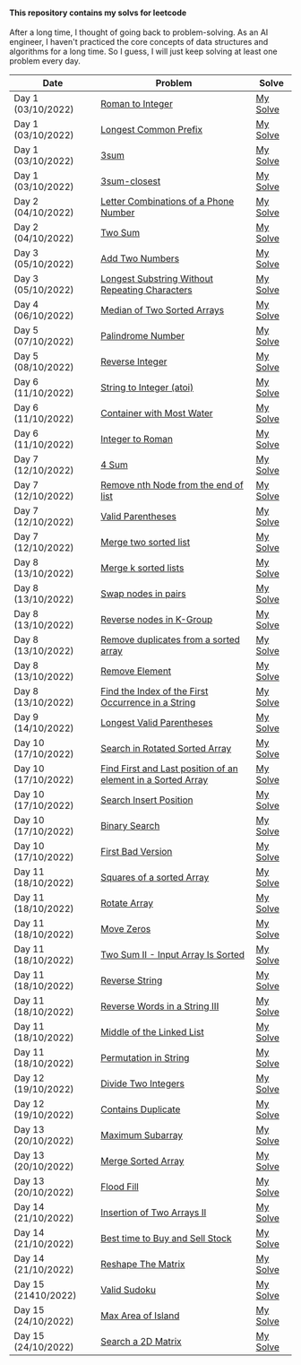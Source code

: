 #### This repository contains my solvs for leetcode
After a long time, I thought of going back to problem-solving. As an AI engineer, I haven't practiced the core concepts  of data structures and algorithms for a long time.
So I guess, I will just keep solving at least one problem every day.

| Date                | Problem                                                                                                                                               | Solve                                                                                                                             |
|---------------------|-------------------------------------------------------------------------------------------------------------------------------------------------------|-----------------------------------------------------------------------------------------------------------------------------------|
| Day 1 (03/10/2022)  | [Roman to Integer](https://leetcode.com/problems/roman-to-integer/)                                                                                   | [My Solve](https://github.com/Sifat-Ahmed/leetcode-solve/blob/main/13.roman_to_int.py)                                            |
| Day 1 (03/10/2022)  | [Longest Common Prefix](https://leetcode.com/problems/longest-common-prefix)                                                                          | [My Solve](https://github.com/Sifat-Ahmed/leetcode-solve/blob/main/17.longestcommonprefix.py)                                     |
| Day 1 (03/10/2022)  | [3sum](https://leetcode.com/problems/3sum)                                                                                                            | [My Solve](https://github.com/Sifat-Ahmed/leetcode-solve/blob/main/15.3sum.py)                                                    | 
| Day 1 (03/10/2022)  | [3sum-closest](https://leetcode.com/problems/3sum-closest)                                                                                            | [My Solve](https://github.com/Sifat-Ahmed/leetcode-solve/blob/main/16.3sum-closest.py)                                            |                                                                                                       
| Day 2 (04/10/2022)  | [Letter Combinations of a Phone Number](https://leetcode.com/problems/letter-combinations-of-a-phone-number)                                          | [My Solve](https://github.com/Sifat-Ahmed/leetcode-solve/blob/main/14.letter-combination-phn.py)                                  |
| Day 2 (04/10/2022)  | [Two Sum](https://leetcode.com/problems/two-sum/)                                                                                                     | [My Solve](https://github.com/Sifat-Ahmed/leetcode-solve/blob/main/1.two-sum.py)                                                  |
| Day 3 (05/10/2022)  | [Add Two Numbers](https://leetcode.com/problems/add-two-numbers/)                                                                                     | [My Solve](https://github.com/Sifat-Ahmed/leetcode-solve/blob/main/2.add-two-numbers.py)                                          |
| Day 3 (05/10/2022)  | [Longest Substring Without Repeating Characters](https://leetcode.com/problems/longest-substring-without-repeating-characters/)                       | [My Solve](https://github.com/Sifat-Ahmed/leetcode-solve/blob/main/3.longest-substring-without-repeating-characters.py)           |  
| Day 4 (06/10/2022)  | [Median of Two Sorted Arrays](https://leetcode.com/problems/median-of-two-sorted-arrays/)                                                             | [My Solve](https://github.com/Sifat-Ahmed/leetcode-solve/blob/main/4.median-of-two-sorted-arrays.py)                              |                    
| Day 5 (07/10/2022)  | [Palindrome Number](https://leetcode.com/problems/palindrome-number/)                                                                                 | [My Solve](https://github.com/Sifat-Ahmed/leetcode-solve/blob/main/9.palindrome-number.py)                                        |
| Day 5 (08/10/2022)  | [Reverse Integer](https://leetcode.com/problems/reverse-integer/)                                                                                     | [My Solve](https://github.com/Sifat-Ahmed/leetcode-solve/blob/main/7.reverse-integer.py)                                          |  
| Day 6 (11/10/2022)  | [String to Integer (atoi)](https://leetcode.com/problems/string-to-integer-atoi)                                                                      | [My Solve](https://github.com/Sifat-Ahmed/leetcode-solve/blob/main/8.string-to-integer-atoi.py)                                   |            
| Day 6 (11/10/2022)  | [Container with Most Water](https://leetcode.com/problems/container-with-most-water)                                                                  | [My Solve](https://github.com/Sifat-Ahmed/leetcode-solve/blob/main/11.container-with-most-water.py)                               |                       
| Day 6 (11/10/2022)  | [Integer to Roman](https://leetcode.com/problems/integer-to-roman)                                                                                    | [My Solve](https://github.com/Sifat-Ahmed/leetcode-solve/blob/main/12.integer-to-roman.py)                                        |                                  
| Day 7 (12/10/2022)  | [4 Sum](https://leetcode.com/problems/4sum)                                                                                                           | [My Solve](https://github.com/Sifat-Ahmed/leetcode-solve/blob/main/18.4sum.py)                                                    |          
| Day 7 (12/10/2022)  | [Remove nth Node from the end of list](https://leetcode.com/problems/remove-nth-node-from-end-of-list)                                                | [My Solve](https://github.com/Sifat-Ahmed/leetcode-solve/blob/main/19.remove-nth-node-from-end-of-list.py)                        |                 
| Day 7 (12/10/2022)  | [Valid Parentheses](https://leetcode.com/problems/valid-parentheses/)                                                                                 | [My Solve](https://github.com/Sifat-Ahmed/leetcode-solve/blob/main/20.valid-parentheses.py)                                       |          
| Day 7 (12/10/2022)  | [Merge two sorted list](https://leetcode.com/problems/merge-two-sorted-lists/)                                                                        | [My Solve](https://github.com/Sifat-Ahmed/leetcode-solve/blob/main/21.merge-two-sorted-lists.py)                                  |                      
| Day 8 (13/10/2022)  | [Merge k sorted lists](https://leetcode.com/problems/merge-k-sorted-lists)                                                                            | [My Solve](https://github.com/Sifat-Ahmed/leetcode-solve/blob/main/23.merge-k-sorted-lists.py)                                    |                
| Day 8 (13/10/2022)  | [Swap nodes in pairs](https://leetcode.com/problems/swap-nodes-in-pairs)                                                                              | [My Solve](https://github.com/Sifat-Ahmed/leetcode-solve/blob/main/24.swap-nodes-in-pairs.py)                                     |                            
| Day 8 (13/10/2022)  | [Reverse nodes in K-Group](https://leetcode.com/problems/reverse-nodes-in-k-group)                                                                    | [My Solve](https://github.com/Sifat-Ahmed/leetcode-solve/blob/main/25.reverse-nodes-in-k-group.py)                                |                 
| Day 8 (13/10/2022)  | [Remove duplicates from a sorted array](https://leetcode.com/problems/remove-duplicates-from-sorted-array)                                            | [My Solve](https://github.com/Sifat-Ahmed/leetcode-solve/blob/main/26.remove-duplicates-from-sorted-array.py)                     |             
| Day 8 (13/10/2022)  | [Remove Element](https://leetcode.com/problems/remove-element)                                                                                        | [My Solve](https://github.com/Sifat-Ahmed/leetcode-solve/blob/main/27.remove-element.py)                                          |       
| Day 8 (13/10/2022)  | [Find the Index of the First Occurrence in a String](https://leetcode.com/problems/find-the-index-of-the-first-occurrence-in-a-string)                | [My Solve](https://github.com/Sifat-Ahmed/leetcode-solve/blob/main/28.find-the-index-of-the-first-occurrence-in-a-string.py)      |
| Day 9 (14/10/2022)  | [Longest Valid Parentheses](https://leetcode.com/problems/longest-valid-parentheses)                                                                  | [My Solve](https://github.com/Sifat-Ahmed/leetcode-solve/blob/main/32.longest-valid-parentheses.py)                               |
| Day 10 (17/10/2022) | [Search in Rotated Sorted Array](https://leetcode.com/problems/search-in-rotated-sorted-array)                                                        | [My Solve](https://github.com/Sifat-Ahmed/leetcode-solve/blob/main/33.search-in-rotated-sorted-array.py)                          |
| Day 10 (17/10/2022) | [Find First and Last position of an element in a Sorted Array](https://leetcode.com/problems/find-first-and-last-position-of-element-in-sorted-array) | [My Solve](https://github.com/Sifat-Ahmed/leetcode-solve/blob/main/34.find-first-and-last-position-of-element-in-sorted-array.py) |
| Day 10 (17/10/2022) | [Search Insert Position](https://leetcode.com/problems/search-insert-position)                                                                        | [My Solve](https://github.com/Sifat-Ahmed/leetcode-solve/blob/main/35.search-insert-position.py)                                  |
| Day 10 (17/10/2022) | [Binary Search](https://leetcode.com/problems/binary-search)                                                                                          | [My Solve](https://github.com/Sifat-Ahmed/leetcode-solve/blob/main/704.binary-search.py)                                          |
| Day 10 (17/10/2022) | [First Bad Version](https://leetcode.com/problems/first-bad-version)                                                                                  | [My Solve](https://github.com/Sifat-Ahmed/leetcode-solve/blob/main/278.first-bad-version.py)                                      |
| Day 11 (18/10/2022) | [Squares of a sorted Array](https://leetcode.com/problems/squares-of-a-sorted-array)                                                                  | [My Solve](https://github.com/Sifat-Ahmed/leetcode-solve/blob/main/977.squares-of-a-sorted-array.py)                              |
| Day 11 (18/10/2022) | [Rotate Array](https://leetcode.com/problems/rotate-array)                                                                                            | [My Solve](https://github.com/Sifat-Ahmed/leetcode-solve/blob/main/189.rotate-array.py)                                           |
| Day 11 (18/10/2022) | [Move Zeros](https://leetcode.com/problems/move-zeros)                                                                                                | [My Solve](https://github.com/Sifat-Ahmed/leetcode-solve/blob/main/283.move-zeros.py)                                             |
| Day 11 (18/10/2022) | [Two Sum II - Input Array Is Sorted](https://leetcode.com/problems/two-sum-ii-input-array-is-sorted)                                                  | [My Solve](https://github.com/Sifat-Ahmed/leetcode-solve/blob/main/167.two-sum-ii-input-array-is-sorted.py)                       |
| Day 11 (18/10/2022) | [Reverse String](https://leetcode.com/problems/reverse-string)                                                                                        | [My Solve](https://github.com/Sifat-Ahmed/leetcode-solve/blob/main/344.reverse-string.py)                                         |
| Day 11 (18/10/2022) | [Reverse Words in a String III](https://leetcode.com/problems/reverse-words-in-a-string-iii)                                                          | [My Solve](https://github.com/Sifat-Ahmed/leetcode-solve/blob/main/577.reverse-words-in-a-string-iii.py)                          |
| Day 11 (18/10/2022) | [Middle of the Linked List](https://leetcode.com/problems/middle-of-the-linked-list)                                                                  | [My Solve](https://github.com/Sifat-Ahmed/leetcode-solve/blob/main/876.middle-of-the-linked-list.py)                              |
| Day 11 (18/10/2022) | [Permutation in String](https://leetcode.com/problems/permutation-in-string)                                                                          | [My Solve](https://github.com/Sifat-Ahmed/leetcode-solve/blob/main/567.permutation-in-string.py)                                  |
| Day 12 (19/10/2022) | [Divide Two Integers](https://leetcode.com/problems/divide-two-integers)                                                                              | [My Solve](https://github.com/Sifat-Ahmed/leetcode-solve/blob/main/29.divide-two-integers.py)                                     |
| Day 12 (19/10/2022) | [Contains Duplicate](https://leetcode.com/problems/contains-duplicate)                                                                                | [My Solve](https://github.com/Sifat-Ahmed/leetcode-solve/blob/main/217.contains-duplicate.py)                                     |
| Day 13 (20/10/2022) | [Maximum Subarray](https://leetcode.com/problems/maximum-subarray)                                                                                    | [My Solve](https://github.com/Sifat-Ahmed/leetcode-solve/blob/main/53.maximum-subarray.py)                                        |
| Day 13 (20/10/2022) | [Merge Sorted Array](https://leetcode.com/problems/merge-sorted-array)                                                                                | [My Solve](https://github.com/Sifat-Ahmed/leetcode-solve/blob/main/88.merge-sorted-array.py)                                      |
| Day 13 (20/10/2022) | [Flood Fill](https://leetcode.com/problems/flood-fill)                                                                                                | [My Solve](https://github.com/Sifat-Ahmed/leetcode-solve/blob/main/733.flood-fill.py)                                             |
| Day 14 (21/10/2022) | [Insertion of Two Arrays II](https://leetcode.com/problems/intersection-of-two-arrays-ii)                                                             | [My Solve](https://github.com/Sifat-Ahmed/leetcode-solve/blob/main/350.intersection-of-two-arrays-ii.py)                          |
| Day 14 (21/10/2022) | [Best time to Buy and Sell Stock](https://leetcode.com/problems/best-time-to-buy-and-sell-stock)                                                      | [My Solve](https://github.com/Sifat-Ahmed/leetcode-solve/blob/main/121.best-time-to-buy-and-sell-stock.py)                        |
| Day 14 (21/10/2022) | [Reshape The Matrix](https://leetcode.com/problems/reshape-the-matrix)                                                                                | [My Solve](https://github.com/Sifat-Ahmed/leetcode-solve/blob/main/566.reshape-the-matrix.py)                                     |
| Day 15 (21410/2022) | [Valid Sudoku](https://leetcode.com/problems/valid-sudoku)                                                                                            | [My Solve](https://github.com/Sifat-Ahmed/leetcode-solve/blob/main/36.valid-sudoku.py)                                            |
| Day 15 (24/10/2022) | [Max Area of Island](https://leetcode.com/problems/max-area-of-island)                                                                                | [My Solve](https://github.com/Sifat-Ahmed/leetcode-solve/blob/main/695.max-area-of-island.py)                                     |
| Day 15 (24/10/2022) | [Search a 2D Matrix](https://leetcode.com/problems/search-a-2d-matrix)                                                                                | [My Solve](https://github.com/Sifat-Ahmed/leetcode-solve/blob/main/74.search-a-2d-matrix.py)                                     |

